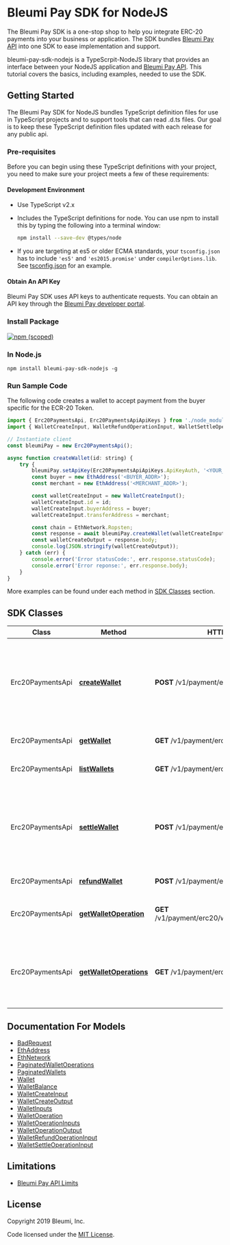 # Bleumi Pay SDK for NodeJS

The Bleumi Pay SDK is a one-stop shop to help you integrate ERC-20 payments into your business or application. The SDK bundles [Bleumi Pay API](https://pay.bleumi.com/docs/#introduction) into one SDK to ease implementation and support.

bleumi-pay-sdk-nodejs is a TypeScrpit-NodeJS library that provides an interface between your NodeJS application and [Bleumi Pay API](https://pay.bleumi.com/docs/#introduction). This tutorial covers the basics, including examples, needed to use the SDK.

## Getting Started

The Bleumi Pay SDK for NodeJS bundles TypeScript definition files for use in TypeScript projects and to support tools that can read .d.ts files. Our goal is to keep these TypeScript definition files updated with each release for any public api.

### Pre-requisites

Before you can begin using these TypeScript definitions with your project, you need to make sure your project meets a few of these requirements:

#### Development Environment

* Use TypeScript v2.x
* Includes the TypeScript definitions for node. You can use npm to install this by typing the following into a terminal window:

    ```sh
    npm install --save-dev @types/node
    ```

* If you are targeting at es5 or older ECMA standards, your `tsconfig.json` has to include `'es5'` and `'es2015.promise'` under `compilerOptions.lib`.
 See [tsconfig.json](https://github.com/bleumi/bleumi-pay-sdk-nodejs/blob/master/tsconfig.json) for an example.

#### Obtain An API Key

Bleumi Pay SDK uses API keys to authenticate requests. You can obtain an API key through the [Bleumi Pay developer portal](https://pay.bleumi.com/app/).

### Install Package

[![npm (scoped)](https://img.shields.io/npm/v/bleumi-pay-sdk-nodejs.svg)](https://www.npmjs.com/package/bleumi-pay-sdk-nodejs )

### In Node.js

```
npm install bleumi-pay-sdk-nodejs -g
```

### Run Sample Code

The following code creates a wallet to accept payment from the buyer specific for the ECR-20 Token.

```javascript
import { Erc20PaymentsApi, Erc20PaymentsApiApiKeys } from './node_modules/bleumi-pay-sdk-nodejs/dist/api/erc20PaymentsApi';
import { WalletCreateInput, WalletRefundOperationInput, WalletSettleOperationInput, EthAddress, EthNetwork } from './node_modules/bleumi-pay-sdk-nodejs/dist/model/models';

// Instantiate client
const bleumiPay = new Erc20PaymentsApi();

async function createWallet(id: string) {
    try {
        bleumiPay.setApiKey(Erc20PaymentsApiApiKeys.ApiKeyAuth, '<YOUR_API_KEY>')
        const buyer = new EthAddress('<BUYER_ADDR>');
        const merchant = new EthAddress('<MERCHANT_ADDR>');

        const walletCreateInput = new WalletCreateInput();
        walletCreateInput.id = id;
        walletCreateInput.buyerAddress = buyer;
        walletCreateInput.transferAddress = merchant;

        const chain = EthNetwork.Ropsten;
        const response = await bleumiPay.createWallet(walletCreateInput, chain);
        const walletCreateOutput = response.body;
        console.log(JSON.stringify(walletCreateOutput));
    } catch (err) {
        console.error('Error statusCode:', err.response.statusCode);
        console.error('Error reponse:', err.response.body);
    }
}

```

More examples can be found under each method in [SDK Classes](README.md#sdk-classes) section.

## SDK Classes

Class | Method | HTTP request | Description
------------ | ------------- | ------------- | -------------
Erc20PaymentsApi | [**createWallet**](docs/Api/Erc20PaymentsApi.md#createwallet) | **POST** /v1/payment/erc20/wallet | Create an unique wallet address to accept payments for an ERC-20 token from a buyer
Erc20PaymentsApi | [**getWallet**](docs/Api/Erc20PaymentsApi.md#getwallet) | **GET** /v1/payment/erc20/wallet/{id} | Return a specific wallet
Erc20PaymentsApi | [**listWallets**](docs/Api/Erc20PaymentsApi.md#listwallets) | **GET** /v1/payment/erc20/wallet | Returns a list of wallets
Erc20PaymentsApi | [**settleWallet**](docs/Api/Erc20PaymentsApi.md#settlewallet) | **POST** /v1/payment/erc20/wallet/{id}/settle | Settle a payment, amount received will be transferred even if less than payment amount
Erc20PaymentsApi | [**refundWallet**](docs/Api/Erc20PaymentsApi.md#refundwallet) | **POST** /v1/payment/erc20/wallet/{id}/refund | Refund wallet
Erc20PaymentsApi | [**getWalletOperation**](docs/Api/Erc20PaymentsApi.md#getwalletoperation) | **GET** /v1/payment/erc20/wallet/{id}/operation/{txid} | Return a specific operation of the wallet
Erc20PaymentsApi | [**getWalletOperations**](docs/Api/Erc20PaymentsApi.md#getwalletoperations) | **GET** /v1/payment/erc20/wallet/{id}/operation | Return the list of operations performed by the mechant on a specific wallet

## Documentation For Models

 - [BadRequest](docs/Model/BadRequest.md)
 - [EthAddress](docs/Model/EthAddress.md)
 - [EthNetwork](docs/Model/EthNetwork.md)
 - [PaginatedWalletOperations](docs/Model/PaginatedWalletOperations.md)
 - [PaginatedWallets](docs/Model/PaginatedWallets.md)
 - [Wallet](docs/Model/Wallet.md)
 - [WalletBalance](docs/Model/WalletBalance.md)
 - [WalletCreateInput](docs/Model/WalletCreateInput.md)
 - [WalletCreateOutput](docs/Model/WalletCreateOutput.md)
 - [WalletInputs](docs/Model/WalletInputs.md)
 - [WalletOperation](docs/Model/WalletOperation.md)
 - [WalletOperationInputs](docs/Model/WalletOperationInputs.md)
 - [WalletOperationOutput](docs/Model/WalletOperationOutput.md)
 - [WalletRefundOperationInput](docs/Model/WalletRefundOperationInput.md)
 - [WalletSettleOperationInput](docs/Model/WalletSettleOperationInput.md)

## Limitations

 - [Bleumi Pay API Limits](https://pay.bleumi.com/docs/#api-limits)

## License

Copyright 2019 Bleumi, Inc.

Code licensed under the [MIT License](docs/MITLicense.md).